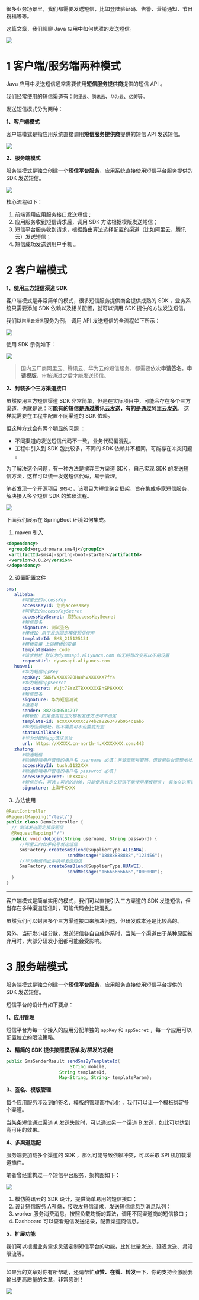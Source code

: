很多业务场景里，我们都需要发送短信，比如登陆验证码、告警、营销通知、节日祝福等等。

这篇文章，我们聊聊 Java 应用中如何优雅的发送短信。

![](https://javayong.cn/pics/sms/howtosendmessage.png?b=112)

# 1 客户端/服务端两种模式

 Java 应用中发送短信通常需要使用**短信服务提供商**提供的短信 API 。

我们经常使用的短信渠道有：`阿里云`、`腾讯云`、`华为云`、`亿美`等。

发送短信模式分为两种：

**1、客户端模式**

客户端模式是指应用系统直接调用**短信服务提供商**提供的短信 API 发送短信。

![](https://javayong.cn/pics/sms/client.png?a=2321)

**2、服务端模式**

服务端模式是独立创建一个**短信平台服务**，应用系统直接使用短信平台服务提供的 SDK 发送短信。

![](https://javayong.cn/pics/sms/server.png?a=23212)

核心流程如下：

1. 前端调用应用服务接口发送短信 ; 
2. 应用服务收到短信请求后，调用 SDK 方法根据模版发送短信；
3. 短信平台服务收到请求，根据路由算法选择配置的渠道（比如阿里云、腾讯云）发送短信；
4. 短信成功发送到用户手机 。

# 2 客户端模式

**1、使用三方短信渠道 SDK**

客户端模式是非常简单的模式，很多短信服务提供商会提供成熟的 SDK ，业务系统只需要添加 SDK 依赖以及相关配置，就可以调用 SDK 提供的方法发送短信。

我们以`阿里云短信`服务为例， 调用 API 发送短信的全流程如下所示：

![](https://javayong.cn/pics/sms/aliyunsmsliucheng.png)

使用 SDK 示例如下：

![](https://javayong.cn/pics/sms/alyunsmscode.png?a=1)

> 国内云厂商阿里云、腾讯云、华为云的短信服务，都需要依次**申请签名**，**申请模版**，审核通过之后才能发送短信。
>

**2、封装多个三方渠道接口**

虽然使用三方短信渠道 SDK 非常简单，但是在实际项目中，可能会存在多个三方渠道，也就是说：**可能有的短信是通过腾讯云发送，有的是通过阿里云发送**。 这样就需要在工程中配置不同渠道的 SDK 依赖。

但这种方式会有两个明显的问题 ：

- 不同渠道的发送短信代码不一致，业务代码偏混乱。
- 工程中引入到 SDK 包比较多，不同的 SDK 依赖并不相同，可能存在冲突问题 。

为了解决这个问题，有一种方法是摈弃三方渠道 SDK ，自己实现 SDK 的发送短信方法，这样可以统一发送短信代码，易于管理。

笔者发现一个开源项目 `SMS4J`，该项目为短信聚合框架，旨在集成多家短信服务，解决接入多个短信 SDK 的繁琐流程。

![](https://javayong.cn/pics/sms/sms4j.png?a-1)

下面我们展示在 SpringBoot 环境如何集成。

1. maven 引入

```xml
<dependency>
 <groupId>org.dromara.sms4j</groupId>
 <artifactId>sms4j-spring-boot-starter</artifactId>
 <version>3.0.2</version>
</dependency>
```

2. 设置配置文件

```yaml
sms:
   alibaba:
      #阿里云的accessKey
      accessKeyId: 您的accessKey
      #阿里云的accessKeySecret
      accessKeySecret: 您的accessKeySecret
      #短信签名
      signature: 测试签名
      #模板ID 用于发送固定模板短信使用
      templateId: SMS_215125134
      #模板变量 上述模板的变量
      templateName: code
      #请求地址 默认为dysmsapi.aliyuncs.com 如无特殊改变可以不用设置
      requestUrl: dysmsapi.aliyuncs.com
   huawei:
      #华为短信appKey
      appKey: 5N6fvXXXX920HaWhVXXXXXX7fYa
      #华为短信appSecret
      app-secret: Wujt7EYzZTBXXXXXXEhSP6XXXX
      #短信签名
      signature: 华为短信测试
      #通道号
      sender: 8823040504797
      #模板ID 如果使用自定义模板发送方法可不设定
      template-id: acXXXXXXXXc274b2a8263479b954c1ab5
      #华为回调地址，如不需要可不设置或为空
      statusCallBack:
      #华为分配的app请求地址
      url: https://XXXXX.cn-north-4.XXXXXXXX.com:443
   zhutong:
      #助通短信
      #助通终端用户管理的用户名 username 必填；非登录账号密码，请登录后台管理地址进行查看：http://mix2.zthysms.com/login
      accessKeyId: tushu1122XXX
      #助通终端用户管理的用户名 passwrod 必填；
      accessKeySecret: UbXXX4SL
      #短信签名，可选；可选的时候，只能使用自定义短信不能使用模板短信； 具体在这里查看审核过的短信签名：https://mix2.zthysms.com/index.html#/SignatureManagement
      signature: 上海千XXXX
```

3. 方法使用

```java
@RestController
@RequestMapping("/test/")
public class DemoController {
  // 测试发送固定模板短信
  @RequestMapping("/")
  public void doLogin(String username, String password) {
     //阿里云向此手机号发送短信
     SmsFactory.createSmsBlend(SupplierType.ALIBABA).
                       sendMessage("18888888888","123456");
     //华为短信向此手机号发送短信
     SmsFactory.createSmsBlend(SupplierType.HUAWEI).
                       sendMessage("16666666666","000000");
  }
}
```

---

客户端模式是简单实用的模式，我们可以直接引入三方渠道的 SDK 发送短信，但当存在多种渠道短信时，可能代码会比较混乱。

虽然我们可以封装多个三方渠道接口来解决问题，但研发成本还是比较高的。

另外，当研发小组分散，发送短信各自自成体系时，当某一个渠道由于某种原因被弃用时，大部分研发小组都可能会受影响。

# 3 服务端模式

服务端模式是独立创建一个**短信平台服务**，应用服务直接使用短信平台提供的 SDK 发送短信。

短信平台的设计有如下要点：

**1、应用管理** 

短信平台为每一个接入的应用分配单独的 `appKey` 和 `appSecret` ，每一个应用可以配置独立的限流策略。

**2、精简的 SDK 提供按照模版单发/群发的功能**

```java
public SmsSenderResult sendSmsByTemplateId(	
  			            String mobile, 
                    String templateId, 
                    Map<String, String> templateParam);
```

**3、签名、模版管理**

每个应用服务涉及到的签名、模版的管理都中心化 ，我们可以让一个模板绑定多个渠道。

当某条短信通过渠道 A 发送失败时，可以通过另一个渠道 B 发送，如此可以达到高可用的效果。

**4、多渠道适配**

服务端要加载多个渠道的 SDK ，那么可能导致依赖冲突，可以采取 SPI 机加载渠道插件。 

笔者曾经重构过一个短信平台服务，架构图如下：

![](https://javayong.cn/pics/sms/huashengsms.webp)

1.  模仿腾讯云的 SDK 设计，提供简单易用的短信接口；
2.  设计短信服务 API 端，接收发短信请求，发送短信信息到消息队列；
3.  worker 服务消费消息，按照负载均衡的算法，调用不同渠道商的短信接口；
4.  Dashboard 可以查看短信发送记录，配置渠道商信息。

**5、扩展功能**

我们可以根据业务需求灵活定制短信平台的功能，比如批量发送、延迟发送、灵活限流等。

------

如果我的文章对你有所帮助，还请帮忙**点赞、在看、转发**一下，你的支持会激励我输出更高质量的文章，非常感谢！

![](https://javayong.cn/pics/shipinhao/gongzhonghaonew.png)
